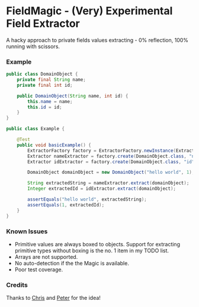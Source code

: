 FieldMagic - (Very) Experimental Field Extractor
=======
A hacky approach to private fields values extracting - 0% reflection, 100% running with scissors.

### Example ###
```java
public class DomainObject {
    private final String name;
    private final int id;

    public DomainObject(String name, int id) {
        this.name = name;
        this.id = id;
    }
}
```

```java
public class Example {

    @Test
    public void basicExample() {
        ExtractorFactory factory = ExtractorFactory.newInstance(ExtractorFactory.Type.MAGIC);
        Extractor nameExtractor = factory.create(DomainObject.class, "name");
        Extractor idExtractor = factory.create(DomainObject.class, "id");

        DomainObject domainObject = new DomainObject("hello world", 1);

        String extractedString = nameExtractor.extract(domainObject);
        Integer extractedId = idExtractor.extract(domainObject);

        assertEquals("hello world", extractedString);
        assertEquals(1, extractedId);
    }
}
```

### Known Issues ###
* Primitive values are always boxed to objects. Support for extracting primitive types without boxing is the no. 1 item in my TODO list.
* Arrays are not supported.
* No auto-detection if the the Magic is available.
* Poor test coverage.

### Credits ###
Thanks to [Chris](https://github.com/noctarius) and [Peter](https://github.com/peter-lawrey) for the idea!
